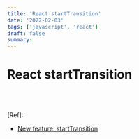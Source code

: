 ```yaml
---
title: 'React startTransition'
date: '2022-02-03'
tags: ['javascript', 'react']
draft: false
summary:
---
```


# React startTransition

<br /><br />

[Ref]:

- [New feature: startTransition](https://github.com/reactwg/react-18/discussions/41)

<br /><br /><br />
